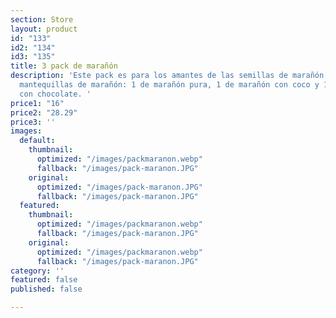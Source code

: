 ```yaml
---
section: Store
layout: product
id: "133"
id2: "134"
id3: "135"
title: 3 pack de marañón
description: 'Este pack es para los amantes de las semillas de marañón. Incluye 3
  mantequillas de marañón: 1 de marañón pura, 1 de marañón con coco y 1 de marañón
  con chocolate. '
price1: "16"
price2: "28.29"
price3: ''
images:
  default:
    thumbnail:
      optimized: "/images/packmaranon.webp"
      fallback: "/images/pack-maranon.JPG"
    original:
      optimized: "/images/pack-maranon.JPG"
      fallback: "/images/pack-maranon.JPG"
  featured:
    thumbnail:
      optimized: "/images/packmaranon.webp"
      fallback: "/images/pack-maranon.JPG"
    original:
      optimized: "/images/packmaranon.webp"
      fallback: "/images/pack-maranon.JPG"
category: ''
featured: false
published: false

---
```

